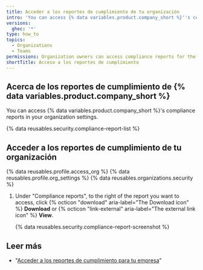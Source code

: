 ```yaml
---
title: Acceder a los reportes de cumplimiento de tu organización
intro: 'You can access {% data variables.product.company_short %}''s compliance reports, such as our SOC reports and Cloud Security Alliance CAIQ self-assessment (CSA CAIQ), for your organization.'
versions:
  ghec: '*'
type: how_to
topics:
  - Organizations
  - Teams
permissions: Organization owners can access compliance reports for the organization.
shortTitle: Acceso a los reportes de cumplimiento
---
```


## Acerca de los reportes de cumplimiento de {% data variables.product.company_short %}

You can access {% data variables.product.company_short %}'s compliance reports in your organization settings.

{% data reusables.security.compliance-report-list %}

## Acceder a los reportes de cumplimiento de tu organización

{% data reusables.profile.access_org %}
{% data reusables.profile.org_settings %}
{% data reusables.organizations.security %}
1. Under "Compliance reports", to the right of the report you want to access, click {% octicon "download" aria-label="The Download icon" %} **Download** or {% octicon "link-external" aria-label="The external link icon" %} **View**.

   {% data reusables.security.compliance-report-screenshot %}

## Leer más

- "[Acceder a los reportes de cumplimiento para tu empresa](/admin/overview/accessing-compliance-reports-for-your-enterprise)"

